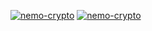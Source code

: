 [![nemo-crypto](https://github-readme-stats.vercel.app/api?username=nemo-crypto)](https://github.com/anuraghazra/github-readme-stats)
[![nemo-crypto](https://github-profile-trophy.vercel.app/?username=nemo-crypto)](https://github.com/ryo-ma/github-profile-trophy)


